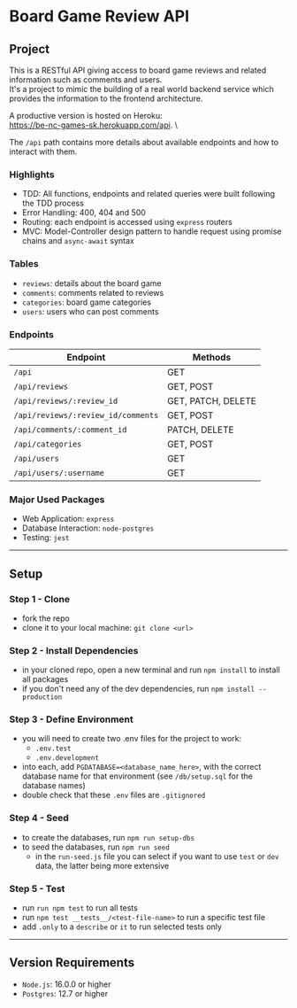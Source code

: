 # Board Game Review API

## Project

This is a RESTful API giving access to board game reviews and related information such as comments and users.\
It's a project to mimic the building of a real world backend service which provides the information to the frontend architecture.

A productive version is hosted on Heroku:\
https://be-nc-games-sk.herokuapp.com/api. \

The `/api` path contains more details about available endpoints and how to interact with them.

### Highlights

- TDD: All functions, endpoints and related queries were built following the TDD process
- Error Handling: 400, 404 and 500
- Routing: each endpoint is accessed using `express` routers
- MVC: Model-Controller design pattern to handle request using promise chains and `async-await` syntax

### Tables

- `reviews`: details about the board game
- `comments`: comments related to reviews
- `categories`: board game categories
- `users`: users who can post comments

### Endpoints

| Endpoint                           | Methods            |
| ---------------------------------- | ------------------ |
| `/api `                            | GET                |
| `/api/reviews`                     | GET, POST          |
| `/api/reviews/:review_id `         | GET, PATCH, DELETE |
| `/api/reviews/:review_id/comments` | GET, POST          |
| `/api/comments/:comment_id`        | PATCH, DELETE      |
| `/api/categories`                  | GET, POST          |
| `/api/users`                       | GET                |
| `/api/users/:username`             | GET                |

### Major Used Packages

- Web Application: `express`
- Database Interaction: `node-postgres`
- Testing: `jest`

---

## Setup

### Step 1 - Clone

- fork the repo
- clone it to your local machine: `git clone <url>`

### Step 2 - Install Dependencies

- in your cloned repo, open a new terminal and run `npm install` to install all packages
- if you don't need any of the dev dependencies, run `npm install --production`

### Step 3 - Define Environment

- you will need to create two .env files for the project to work:
  - `.env.test`
  - `.env.development`
- into each, add `PGDATABASE=<database_name_here>`, with the correct database name for that environment (see `/db/setup.sql` for the database names)
- double check that these `.env` files are `.gitignored`

### Step 4 - Seed

- to create the databases, run `npm run setup-dbs`
- to seed the databases, run `npm run seed `
  - in the `run-seed.js` file you can select if you want to use `test` or `dev` data, the latter being more extensive

### Step 5 - Test

- run `run npm test` to run all tests
- run `npm test __tests__/<test-file-name>` to run a specific test file
- add `.only` to a `describe` or `it` to run selected tests only

---

## Version Requirements

- `Node.js`: 16.0.0 or higher
- `Postgres`: 12.7 or higher
